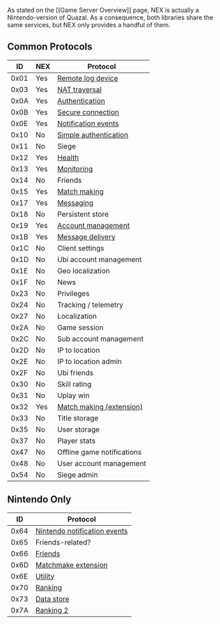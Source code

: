 As stated on the [[Game Server Overview]] page, NEX is actually a Nintendo-version of Quazal. As a consequence, both libraries share the same services, but NEX only provides a handful of them.

## Common Protocols
| ID | NEX | Protocol |
| --- | --- | --- |
| 0x01 | Yes | [Remote log device](Remote-Log-Device-Protocol) |
| 0x03 | Yes | [NAT traversal](NAT-Traversal-Protocol) |
| 0x0A | Yes | [Authentication](Authentication-Protocol) |
| 0x0B | Yes | [Secure connection](Secure-Protocol) |
| 0x0E | Yes | [Notification events](Notification-Protocol) |
| 0x10 | No | [Simple authentication](Simple-Authentication-Protocol) |
| 0x11 | No | Siege |
| 0x12 | Yes | [Health](Health-Protocol) |
| 0x13 | Yes | [Monitoring](Monitoring-Protocol) |
| 0x14 | No | Friends |
| 0x15 | Yes | [Match making](Match-Making-Protocol) |
| 0x17 | Yes | [Messaging](Messaging-Protocol) |
| 0x18 | No | Persistent store |
| 0x19 | Yes | [Account management](Account-Management-Protocol) |
| 0x1B | Yes | [Message delivery](Message-Delivery-Protocol) |
| 0x1C | No | Client settings |
| 0x1D | No | Ubi account management |
| 0x1E | No | Geo localization |
| 0x1F | No | News |
| 0x23 | No | Privileges |
| 0x24 | No | Tracking / telemetry |
| 0x27 | No | Localization |
| 0x2A | No | Game session |
| 0x2C | No | Sub account management |
| 0x2D | No | IP to location |
| 0x2E | No | IP to location admin |
| 0x2F | No | Ubi friends |
| 0x30 | No | Skill rating |
| 0x31 | No | Uplay win |
| 0x32 | Yes | [Match making (extension)](Match-Making-Protocol-Ext) |
| 0x33 | No | Title storage |
| 0x35 | No | User storage |
| 0x37 | No | Player stats |
| 0x47 | No | Offline game notifications |
| 0x48 | No | User account management |
| 0x54 | No | Siege admin |

## Nintendo Only

| ID | Protocol |
| --- | --- |
| 0x64 | [Nintendo notification events](Nintendo-Notification-Event-Protocol) |
| 0x65 | Friends-related? |
| 0x66 | [Friends](Friends-Protocol) |
| 0x6D | [Matchmake extension](Matchmake-Extension-Protocol) |
| 0x6E | [Utility](Utility-Protocol) |
| 0x70 | [Ranking](Ranking-Protocol) |
| 0x73 | [Data store](Data-Store-Protocol) |
| 0x7A | [Ranking 2](Ranking-Protocol-2) |